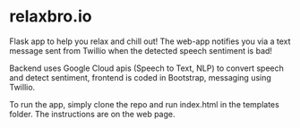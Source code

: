 # relaxbro.io
Flask app to help you relax and chill out! The web-app notifies you via a text message sent from Twillio when the detected speech sentiment is bad!

Backend uses Google Cloud apis (Speech to Text, NLP) to convert speech and detect sentiment, frontend is coded in Bootstrap, messaging using Twillio. 

To run the app, simply clone the repo and run index.html in the templates folder. The instructions are on the web page. 
